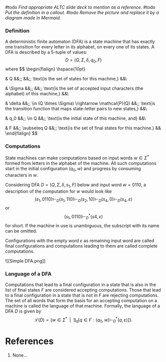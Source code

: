 #todo _Find appropriate ALTC slide deck to mention as a reference._
#todo _Put the definition in a callout._
#todo _Remove the picture and replace it by a diagram made in Mermaid._

### Definition
A deterministic finite automaton (DFA) is a state machine that has exactly one transition for every letter in its alphabet, on every one of its states. A DFA is described by a 5-tuple of values:
$$
D = (Q, \Sigma, \delta, q_0, F)
$$
where
$$
\begin{flalign}
  \hspace{10pt}
  
  & Q      &&\;\;
           &&\;\; \text{is the set of states for this machine,} &&\\
  
  & \Sigma &&\;\;
           &&\;\; \text{is the set of accepted input characters (the alphabet) of this machine,} &&\\
  
  & \delta &&\;\; \in (Q \times \Sigma) \rightarrow \mathcal{P}(Q)
           &&\;\; \text{is the transition function that maps state-letter pairs  to new states,} &&\\
  
  & q_0    &&\;\; \in Q
           &&\;\; \text{is the initial state of this machine, and} &&\\
  
  & F      &&\;\; \subseteq Q
           &&\;\; \text{is the set of final states for this machine.} &&
\end{flalign}
$$


### Computations
State machines can make computations based on input words $w \in \Sigma^*$ formed from letters in the alphabet of the machine. All such computations start in the initial configuration $(q_0, w)$ and progress by consuming characters in $w$.

Considering DFA $D = (Q, \Sigma, \delta, s_1, F)$ below and input word $w = 0110$, a description of the computation for $w$ would look like
$$
(s_1, 0110)
\vdash_D (s_1, 110)
\vdash_D (s_2, 10)
\vdash_D (s_4, 0)
\vdash_D (s_4, \varepsilon)
$$
or
$$
(s_1, 0110) \vdash_D^* (s4, \varepsilon)
$$
for short. If the machine in use is unambiguous, the subscript with its name can be omitted.

Configurations with the empty word $\varepsilon$ as remaining input word are called final configurations and computations leading to them are called complete computations.

![[Simple DFA.png]]


### Language of a DFA
Computations that lead to a final configuration in a state that is also in the list of final states $F$ are considered accepting computations. Those that lead to a final configuration in a state that is not in $F$ are rejecting computations. The set of all words that form the basis for an accepting computation on a machine is called the language of that machine. Formally, the language of a DFA $D$ is given by
$$
\mathcal{L}(D) = \{
  w \in \Sigma^*
  \; \; |\; \;
  \exists_q[
    q \in F
    :
    (q_0, w) \vdash_D^* (q, \varepsilon)
  ]
\}.
$$



# References
1. None...